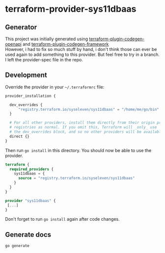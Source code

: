 # terraform-provider-sys11dbaas

## Generator

This project was initially generated using [terraform-plugin-codegen-openapi](https://github.com/hashicorp/terraform-plugin-codegen-openapi)
and [terraform-plugin-codegen-framework](https://github.com/hashicorp/terraform-plugin-codegen-framework)  
However, i had to fix so much stuff by hand, i don't think those can ever be used again to add something to this provider.
But feel free to try in a branch. I left the provider-spec file in the repo.

## Development

Override the provider in your `~/.terraformrc` file:

```terraform
provider_installation {

  dev_overrides {
      "registry.terraform.io/syseleven/sys11dbaas" = "/home/me/go/bin"
  }

  # For all other providers, install them directly from their origin provider
  # registries as normal. If you omit this, Terraform will _only_ use
  # the dev_overrides block, and so no other providers will be available.
  direct {}
}

```

Then run `go install` in this directory. You should now be able to use the provider.

```terraform
terraform {
  required_providers {
    sys11dbaas = {
      source = "registry.terraform.io/syseleven/sys11dbaas"
    }
  }
}

provider "sys11dbaas" {
 [...]
}
```

Don't forget to run `go install` again after code changes.

## Generate docs

```bash
go generate
```
